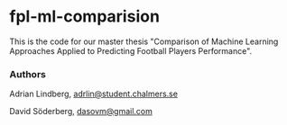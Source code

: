 # fpl-ml-comparision

This is the code for our master thesis "Comparison of Machine Learning Approaches Applied to Predicting Football Players Performance".

### Authors
Adrian Lindberg, adrlin@student.chalmers.se

David Söderberg, dasovm@gmail.com
